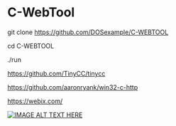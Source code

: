 # C-WebTool

git clone https://github.com/DOSexample/C-WEBTOOL

cd C-WEBTOOL

./run

https://github.com/TinyCC/tinycc

https://github.com/aaronryank/win32-c-http

https://webix.com/

[![IMAGE ALT TEXT HERE](https://img.youtube.com/vi/kaefLcZfULw/0.jpg)](https://www.youtube.com/watch?v=g7bGSHP8R7w)